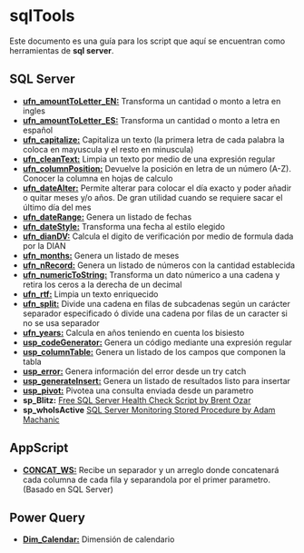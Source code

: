 # sqlTools

Este documento es una guía para los script que aquí se encuentran como herramientas de **sql server**.


## SQL Server

 - **[ufn_amountToLetter_EN:](ufn_amountToLetter_EN.sql)** Transforma un cantidad o monto a letra en ingles
 - **[ufn_amountToLetter_ES:](ufn_amountToLetter_ES.sql)** Transforma un cantidad o monto a letra en español
 - **[ufn_capitalize:](ufn_capitalize.sql)** Capitaliza un texto (la primera letra de cada palabra la coloca en mayuscula y el resto en minuscula)
 - **[ufn_cleanText:](ufn_cleanText.sql)** Limpia un texto por medio de una expresión regular
 - **[ufn_columnPosition:](ufn_columnPosition.sql)** Devuelve la posición en letra de un número (A-Z). Conocer la columna en hojas de calculo
 - **[ufn_dateAlter:](ufn_dateAlter.sql)** Permite alterar para colocar el día exacto y poder añadir o quitar meses y/o años. De gran utilidad cuando se requiere sacar el último día del mes
 - **[ufn_dateRange:](ufn_dateRange.sql)** Genera un listado de fechas
 - **[ufn_dateStyle:](ufn_dateStyle.sql)** Transforma una fecha al estilo elegido
 - **[ufn_dianDV:](ufn_dianDV.sql)** Calcula el digito de verificación por medio de formula dada por la DIAN
 - **[ufn_months:](ufn_months.sql)** Genera un listado de meses
 - **[ufn_nRecord:](ufn_nRecord.sql)** Genera un listado de números con la cantidad establecida
 - **[ufn_numericToString:](ufn_numericToString.sql)** Transforma un dato númerico a una cadena y retira los ceros a la derecha de un decimal
 - **[ufn_rtf:](ufn_rtf.sql)** Limpia un texto enriquecido
 - **[ufn_split:](ufn_split.sql)** Divide una cadena en filas de subcadenas según un carácter separador especificado ó divide una cadena por filas de un caracter si no se usa separador
 - **[ufn_years:](ufn_years.sql)** Calcula en años teniendo en cuenta los bisiesto
 - **[usp_codeGenerator:](usp_codeGenerator.sql)** Genera un código mediante una expresión regular
 - **[usp_columnTable:](usp_columnTable.sql)** Genera un listado de los campos que componen la tabla
 - **[usp_error:](usp_error.sql)** Genera información del error desde un try catch
 - **[usp_generateInsert:](usp_generateInsert.sql)** Genera un listado de resultados listo para insertar
 - **[usp_pivot:](usp_pivot.sql)** Pivotea una consulta enviada desde un parametro
 - **sp_Blitz:** [Free SQL Server Health Check Script by Brent Ozar](https://www.brentozar.com/blitz/)
 - **sp_whoIsActive** [SQL Server Monitoring Stored Procedure by Adam Machanic](http://whoisactive.com/)


## AppScript

 - **[CONCAT_WS:](CONCAT_WS.js)** Recibe un separador y un arreglo donde concatenará cada columna de cada fila y separandola por el primer parametro. (Basado en SQL Server)


## Power Query

 - **[Dim_Calendar:](Dim_Calendar.pq)** Dimensión de calendario
